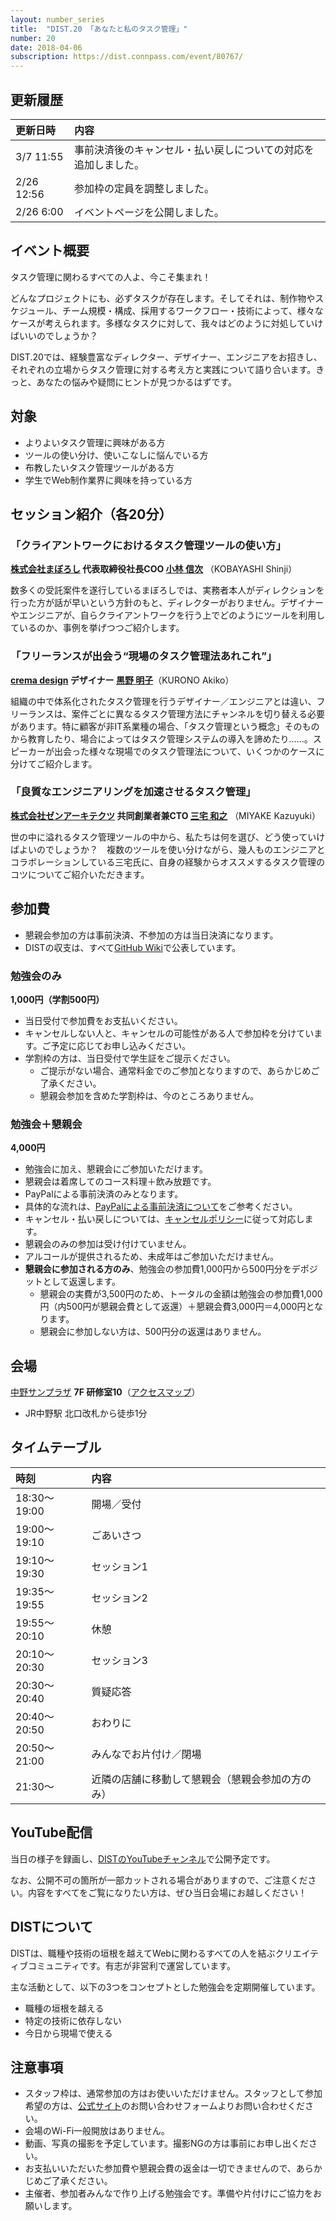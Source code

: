 ```yaml
---
layout: number_series
title:  "DIST.20 「あなたと私のタスク管理」"
number: 20
date: 2018-04-06
subscription: https://dist.connpass.com/event/80767/
---
```


## 更新履歴

| 更新日時   | 内容 |
|:-----------|:-----|
| 3/7 11:55 | 事前決済後のキャンセル・払い戻しについての対応を追加しました。 |
| 2/26 12:56 | 参加枠の定員を調整しました。 |
| 2/26 6:00 | イベントページを公開しました。 |

## イベント概要

タスク管理に関わるすべての人よ、今こそ集まれ！

どんなプロジェクトにも、必ずタスクが存在します。そしてそれは、制作物やスケジュール、チーム規模・構成、採用するワークフロー・技術によって、様々なケースが考えられます。多様なタスクに対して、我々はどのように対処していけばいいのでしょうか？

DIST.20では、経験豊富なディレクター、デザイナー、エンジニアをお招きし、それぞれの立場からタスク管理に対する考え方と実践について語り合います。きっと、あなたの悩みや疑問にヒントが見つかるはずです。

## 対象

- よりよいタスク管理に興味がある方
- ツールの使い分け、使いこなしに悩んでいる方
- 布教したいタスク管理ツールがある方
- 学生でWeb制作業界に興味を持っている方

## セッション紹介（各20分）

### **「クライアントワークにおけるタスク管理ツールの使い方」**

**[株式会社まぼろし](https://maboroshi.biz/) 代表取締役社長COO [小林 信次](https://twitter.com/koba)** （KOBAYASHI Shinji）

数多くの受託案件を遂行しているまぼろしでは、実務者本人がディレクションを行った方が話が早いという方針のもと、ディレクターがおりません。デザイナーやエンジニアが、自らクライアントワークを行う上でどのようにツールを利用しているのか、事例を挙げつつご紹介します。

### **「フリーランスが出会う“現場のタスク管理法あれこれ”」**

**[crema design](http://cremadesign.jp/) デザイナー [黒野 明子](https://twitter.com/crema)**（KURONO Akiko）

組織の中で体系化されたタスク管理を行うデザイナー／エンジニアとは違い、フリーランスは、案件ごとに異なるタスク管理方法にチャンネルを切り替える必要があります。特に顧客が非IT系業種の場合、「タスク管理という概念」そのものから教育したり、場合によってはタスク管理システムの導入を諦めたり……。スピーカーが出会った様々な現場でのタスク管理法について、いくつかのケースに分けてご紹介します。

### **「良質なエンジニアリングを加速させるタスク管理」**

**[株式会社ゼンアーキテクツ](https://zenarchitects.co.jp/) 共同創業者兼CTO [三宅 和之](https://twitter.com/kazuyukimiyake)** （MIYAKE Kazuyuki）

世の中に溢れるタスク管理ツールの中から、私たちは何を選び、どう使っていけばよいのでしょうか？　複数のツールを使い分けながら、幾人ものエンジニアとコラボレーションしている三宅氏に、自身の経験からオススメするタスク管理のコツについてご紹介いただきます。

## 参加費

- 懇親会参加の方は事前決済、不参加の方は当日決済になります。
- DISTの収支は、すべて[GitHub Wiki](https://github.com/448jp/dist/wiki)で公表しています。

### 勉強会のみ
**1,000円（学割500円）**

- 当日受付で参加費をお支払いください。
- キャンセルしない人と、キャンセルの可能性がある人で参加枠を分けています。ご予定に応じてお申し込みください。
- 学割枠の方は、当日受付で学生証をご提示ください。
    - ご提示がない場合、通常料金でのご参加となりますので、あらかじめご了承ください。
    - 懇親会参加を含めた学割枠は、今のところありません。

### 勉強会＋懇親会
**4,000円**

- 勉強会に加え、懇親会にご参加いただけます。
- 懇親会は着席してのコース料理＋飲み放題です。
- PayPalによる事前決済のみとなります。
- 具体的な流れは、[PayPalによる事前決済について](https://esa-pages.io/p/sharing/2767/posts/60/2140a3c68d9779ea2780.html)をご参考ください。
- キャンセル・払い戻しについては、[キャンセルポリシー](https://esa-pages.io/p/sharing/2767/posts/67/c754be5f87e6131b3087.html)に従って対応します。
- 懇親会のみの参加は受け付けていません。
- アルコールが提供されるため、未成年はご参加いただけません。
- **懇親会に参加される方のみ**、勉強会の参加費1,000円から500円分をデポジットとして返還します。
    - 懇親会の実費が3,500円のため、トータルの金額は勉強会の参加費1,000円（内500円が懇親会費として返還）＋懇親会費3,000円＝4,000円となります。
    - 懇親会に参加しない方は、500円分の返還はありません。

## 会場

[中野サンプラザ](https://www.sunplaza.jp/) **7F 研修室10**（[アクセスマップ](https://www.sunplaza.jp/access/)）

- JR中野駅 北口改札から徒歩1分

## タイムテーブル

| 時刻         | 内容 |
|:-------------|:-----|
| 18:30～19:00 | 開場／受付  |
| 19:00～19:10 | ごあいさつ  |
| 19:10〜19:30 | セッション1 |
| 19:35〜19:55 | セッション2 |
| 19:55～20:10 | 休憩 |
| 20:10～20:30 | セッション3 |
| 20:30～20:40 | 質疑応答 |
| 20:40～20:50 | おわりに |
| 20:50～21:00 | みんなでお片付け／閉場 |
| 21:30〜 | 近隣の店舗に移動して懇親会（懇親会参加の方のみ） |

## YouTube配信

当日の様子を録画し、[DISTのYouTubeチャンネル](https://www.youtube.com/c/distjp)で公開予定です。

なお、公開不可の箇所が一部カットされる場合がありますので、ご注意ください。内容をすべてをご覧になりたい方は、ぜひ当日会場にお越しください！

## DISTについて

DISTは、職種や技術の垣根を越えてWebに関わるすべての人を結ぶクリエイティブコミュニティです。有志が非営利で運営しています。

主な活動として、以下の3つをコンセプトとした勉強会を定期開催しています。

- 職種の垣根を越える
- 特定の技術に依存しない
- 今日から現場で使える

## 注意事項

- スタッフ枠は、通常参加の方はお使いいただけません。スタッフとして参加希望の方は、[公式サイト](http://dist.tokyo/)のお問い合わせフォームよりお問い合わせください。
- 会場のWi-Fi一般開放はありません。
- 動画、写真の撮影を予定しています。撮影NGの方は事前にお申し出ください。
- お支払いいただいた参加費や懇親会費の返金は一切できませんので、あらかじめご了承ください。
- 主催者、参加者みんなで作り上げる勉強会です。準備や片付けにご協力をお願いします。